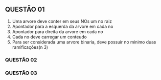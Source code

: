 ## QUESTÃO 01

1. Uma arvore deve conter em seus NOs um no raiz
2. Apontador para a esquerda da arvore em cada no
3. Apontador para direita da arvore em cada no
4. Cada no deve carregar um conteudo
5. Para ser considerada uma arvore binaria, deve possuir no minimo duas ramificações(n 3)

### QUESTÃO 02

### QUESTÃO 03

